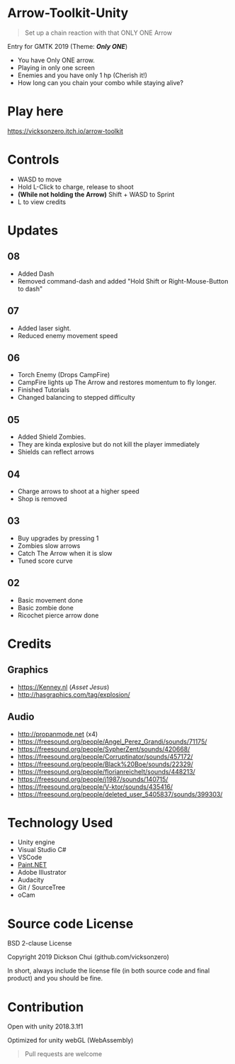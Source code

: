 # Arrow-Toolkit-Unity

> Set up a chain reaction with that ONLY ONE Arrow


Entry for GMTK 2019 (Theme: **_Only ONE_**)

- You have Only ONE arrow.
- Playing in only one screen
- Enemies and you have only 1 hp (Cherish it!)
- How long can you chain your combo while staying alive?

# Play here

https://vicksonzero.itch.io/arrow-toolkit

# Controls

- WASD to move
- Hold L-Click to charge, release to shoot
- **(While not holding the Arrow)** Shift + WASD to Sprint
- L to view credits



# Updates

## 08

- Added Dash
- Removed command-dash and added "Hold Shift or Right-Mouse-Button to dash"

## 07

- Added laser sight.
- Reduced enemy movement speed

## 06

- Torch Enemy (Drops CampFire)
- CampFire lights up The Arrow and restores momentum to fly longer.
- Finished Tutorials
- Changed balancing to stepped difficulty

## 05

- Added Shield Zombies. 
- They are kinda explosive but do not kill the player immediately
- Shields can reflect arrows

## 04

- Charge arrows to shoot at a higher speed
- Shop is removed

## 03

- Buy upgrades by pressing 1
- Zombies slow arrows
- Catch The Arrow when it is slow
- Tuned score curve

## 02

- Basic movement done
- Basic zombie done
- Ricochet pierce arrow done

# Credits

## Graphics

- https://Kenney.nl (_Asset Jesus_)
- http://hasgraphics.com/tag/explosion/

## Audio

- http://propanmode.net (x4)
- https://freesound.org/people/Angel_Perez_Grandi/sounds/71175/
- https://freesound.org/people/SypherZent/sounds/420668/
- https://freesound.org/people/Corruptinator/sounds/457172/
- https://freesound.org/people/Black%20Boe/sounds/22329/
- https://freesound.org/people/florianreichelt/sounds/448213/
- https://freesound.org/people/j1987/sounds/140715/
- https://freesound.org/people/V-ktor/sounds/435416/
- https://freesound.org/people/deleted_user_5405837/sounds/399303/

# Technology Used

- Unity engine
- Visual Studio C#
- VSCode
- [Paint.NET](https://getpaint.net)
- Adobe Illustrator
- Audacity
- Git / SourceTree
- oCam

# Source code License

BSD 2-clause License

Copyright 2019 Dickson Chui (github.com/vicksonzero)

In short, always include the license file (in both source code and final product) and you should be fine.

# Contribution

Open with unity 2018.3.1f1

Optimized for unity webGL (WebAssembly)

> Pull requests are welcome
